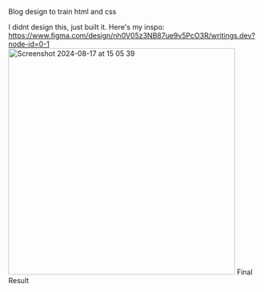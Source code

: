 Blog design to train html and css

I didnt design this, just built it. Here's my inspo: https://www.figma.com/design/nh0V05z3NB87ue9v5PcO3R/writings.dev?node-id=0-1
<img width="453" alt="Screenshot 2024-08-17 at 15 05 39" src="https://github.com/user-attachments/assets/27cb5910-7275-4fd2-b93c-a9e22b85b9aa">
Final Result
